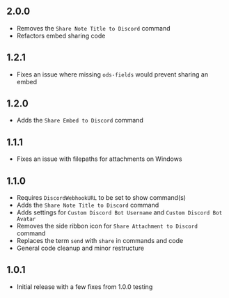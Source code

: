 ## 2.0.0
- Removes the `Share Note Title to Discord` command
- Refactors embed sharing code

## 1.2.1
- Fixes an issue where missing `ods-fields` would prevent sharing an embed

## 1.2.0
- Adds the `Share Embed to Discord` command

## 1.1.1
- Fixes an issue with filepaths for attachments on Windows

## 1.1.0
- Requires `DiscordWebhookURL` to be set to show command(s)
- Adds the `Share Note Title to Discord` command
- Adds settings for `Custom Discord Bot Username` and `Custom Discord Bot Avatar`
- Removes the side ribbon icon for `Share Attachment to Discord` command
- Replaces the term `send` with `share` in commands and code
- General code cleanup and minor restructure

## 1.0.1
- Initial release with a few fixes from 1.0.0 testing